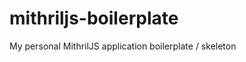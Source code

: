 mithriljs-boilerplate
=====================

My personal MithrilJS application boilerplate / skeleton
